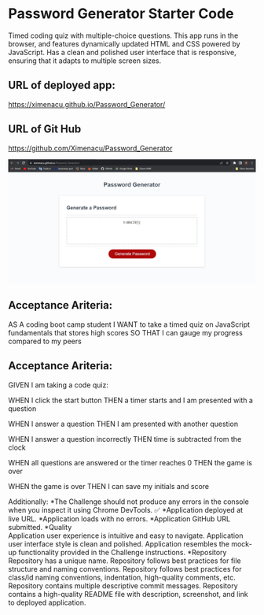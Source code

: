 # Password Generator Starter Code

Timed coding quiz with multiple-choice questions. 
This app runs in the browser, and features dynamically updated HTML and CSS powered by JavaScript.
Has a clean and polished user interface that is responsive, ensuring that it adapts to multiple screen sizes.

## URL of deployed app:
https://ximenacu.github.io/Password_Generator/

## URL of Git Hub 
https://github.com/Ximenacu/Password_Generator

![image](screenshot_deployedApp_passwordGenerator.jpg)

## Acceptance Ariteria:
AS A coding boot camp student
I WANT to take a timed quiz on JavaScript fundamentals that stores high scores
SO THAT I can gauge my progress compared to my peers

## Acceptance Ariteria: 
GIVEN I am taking a code quiz:

WHEN I click the start button
THEN a timer starts and I am presented with a question

WHEN I answer a question
THEN I am presented with another question

WHEN I answer a question incorrectly
THEN time is subtracted from the clock

WHEN all questions are answered or the timer reaches 0
THEN the game is over

WHEN the game is over
THEN I can save my initials and score

Additionally:
*The Challenge should not produce any errors in the console when you inspect it using Chrome DevTools. ✅
*Application deployed at live URL. 
*Application loads with no errors.
*Application GitHub URL submitted. 
*Quality  
    Application user experience is intuitive and easy to navigate.
    Application user interface style is clean and polished.
    Application resembles the mock-up functionality provided in the Challenge instructions.
*Repository 
    Repository has a unique name.
    Repository follows best practices for file structure and naming conventions.
    Repository follows best practices for class/id naming conventions, indentation, high-quality comments, etc.
    Repository contains multiple descriptive commit messages.
    Repository contains a high-quality README file with description, screenshot, and link to deployed application.

